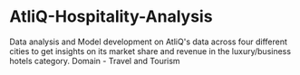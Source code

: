 # AtliQ-Hospitality-Analysis
Data analysis and Model development on AtliQ's data across four different cities to get insights on its market share and revenue in the luxury/business hotels category. Domain - Travel and Tourism
